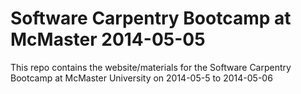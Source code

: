 Software Carpentry Bootcamp at McMaster 2014-05-05
============================
This repo contains the website/materials for the Software Carpentry Bootcamp at McMaster University on 2014-05-5 to 2014-05-06
